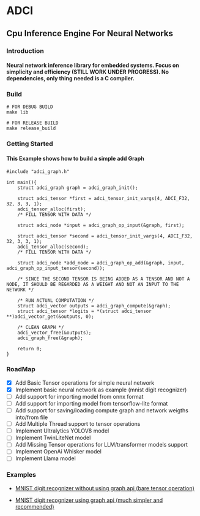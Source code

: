 # ADCI

## Cpu Inference Engine For Neural Networks

### Introduction

#### Neural network inference library for embedded systems. Focus on simplicity and efficiency (STILL WORK UNDER PROGRESS). No dependencies, only thing needed is a C compiler.

### Build
```
# FOR DEBUG BUILD
make lib

# FOR RELEASE BUILD
make release_build
```

### Getting Started

#### This Example shows how to build a simple add Graph
```
#include "adci_graph.h"

int main(){
    struct adci_graph graph = adci_graph_init();

    struct adci_tensor *first = adci_tensor_init_vargs(4, ADCI_F32, 32, 3, 3, 1);
    adci_tensor_alloc(first);
    /* FILL TENSOR WITH DATA */

    struct adci_node *input = adci_graph_op_input(&graph, first);

    struct adci_tensor *second = adci_tensor_init_vargs(4, ADCI_F32, 32, 3, 3, 1);
    adci_tensor_alloc(second);
    /* FILL TENSOR WITH DATA */

    struct adci_node *add_node = adci_graph_op_add(&graph, input, adci_graph_op_input_tensor(second));

    /* SINCE THE SECOND TENSOR IS BEING ADDED AS A TENSOR AND NOT A NODE, IT SHOULD BE REGARDED AS A WEIGHT AND NOT AN INPUT TO THE NETWORK */

    /* RUN ACTUAL COMPUTATION */
    struct adci_vector outputs = adci_graph_compute(&graph);
    struct adci_tensor *logits = *(struct adci_tensor **)adci_vector_get(&outputs, 0);

    /* CLEAN GRAPH */
    adci_vector_free(&outputs);
    adci_graph_free(&graph);

    return 0;
}
```

### RoadMap

- [x] Add Basic Tensor operations for simple neural network
- [x] Implement basic neural network as example (mnist digit recognizer)
- [ ] Add support for importing model from onnx format
- [ ] Add support for importing model from tensorflow-lite format
- [ ] Add support for saving/loading compute graph and network weigths into/from file
- [ ] Add Multiple Thread support to tensor operations 
- [ ] Implement Ultralytics YOLOV8 model
- [ ] Implement TwinLiteNet model
- [ ] Add Missing Tensor operations for LLM/transformer models support
- [ ] Implement OpenAi Whisker model
- [ ] Implement Llama model 

### Examples

- [MNIST digit recognizer without using graph api (bare tensor operation)](./examples/digit-recognizer-nograph/)

- [MNIST digit recognizer using graph api (much simpler and recommended)](./examples/digit-recognizer/)


